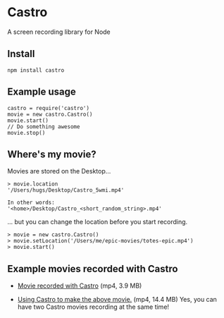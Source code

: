 Castro
===========

A screen recording library for Node


## Install

    npm install castro

## Example usage

    castro = require('castro')
    movie = new castro.Castro()
    movie.start()
    // Do something awesome
    movie.stop()

## Where's my movie?

Movies are stored on the Desktop...
   
    > movie.location
    '/Users/hugs/Desktop/Castro_5wmi.mp4'
    
    In other words:
    '<home>/Desktop/Castro_<short_random_string>.mp4'

... but you can change the location before you start recording.

    > movie = new castro.Castro()
    > movie.setLocation('/Users/me/epic-movies/totes-epic.mp4')
    > movie.start()

## Example movies recorded with Castro
  
- [Movie recorded with Castro](https://s3.amazonaws.com/castro-screencasts/Castro_h41jor.mp4) (mp4, 3.9 MB)

- [Using Castro to make the above movie.](https://s3.amazonaws.com/castro-screencasts/Castro_8jv2t9.mp4) (mp4, 14.4 MB) Yes, you can have two Castro movies recording at the same time!
